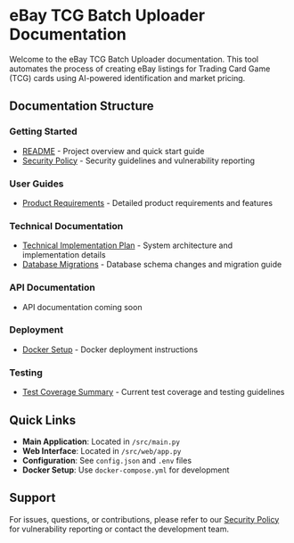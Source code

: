 # eBay TCG Batch Uploader Documentation

Welcome to the eBay TCG Batch Uploader documentation. This tool automates the process of creating eBay listings for Trading Card Game (TCG) cards using AI-powered identification and market pricing.

## Documentation Structure

### Getting Started
- [README](./README.md) - Project overview and quick start guide
- [Security Policy](./SECURITY.md) - Security guidelines and vulnerability reporting

### User Guides
- [Product Requirements](./user-guides/Product%20Requirements%20TCG%20eBay%20Batch%20Uploader%20-%20UPDATED.md) - Detailed product requirements and features

### Technical Documentation
- [Technical Implementation Plan](./technical/Technical%20Implementation%20Plan%20-%20UPDATED.md) - System architecture and implementation details
- [Database Migrations](./technical/MIGRATIONS.md) - Database schema changes and migration guide

### API Documentation
- API documentation coming soon

### Deployment
- [Docker Setup](./deployment/DOCKER.md) - Docker deployment instructions

### Testing
- [Test Coverage Summary](./testing/TEST_COVERAGE_SUMMARY.md) - Current test coverage and testing guidelines

## Quick Links

- **Main Application**: Located in `/src/main.py`
- **Web Interface**: Located in `/src/web/app.py`
- **Configuration**: See `config.json` and `.env` files
- **Docker Setup**: Use `docker-compose.yml` for development

## Support

For issues, questions, or contributions, please refer to our [Security Policy](./SECURITY.md) for vulnerability reporting or contact the development team.